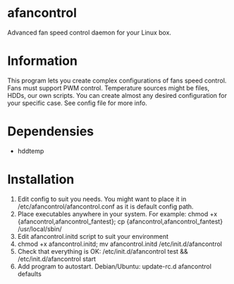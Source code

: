 afancontrol
===========
Advanced fan speed control daemon for your Linux box.

Information
===========
This program lets you create complex configurations of fans speed control.
Fans must support PWM control.
Temperature sources might be files, HDDs, our own scripts.
You can create almost any desired configuration for your specific case.
See config file for more info.

Dependensies
============
* hddtemp

Installation
============
1. Edit config to suit you needs. You might want to place it in /etc/afancontrol/afancontrol.conf as it is default config path.
2. Place executables anywhere in your system.
For example: chmod +x {afancontrol,afancontrol_fantest}; cp {afancontrol,afancontrol_fantest} /usr/local/sbin/
3. Edit afancontrol.initd script to suit your environment
4. chmod +x afancontrol.initd; mv afancontrol.initd /etc/init.d/afancontrol
5. Check that everything is OK: /etc/init.d/afancontrol test && /etc/init.d/afancontrol start
6. Add program to autostart. Debian/Ubuntu: update-rc.d afancontrol defaults


